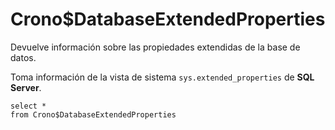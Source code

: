 ﻿---
SidebarGroup: "index-db-views"
---

# Crono$DatabaseExtendedProperties


Devuelve información sobre las propiedades extendidas de la base de datos.

Toma información de la vista de sistema `sys.extended_properties` de **SQL Server**.


```
select *
from Crono$DatabaseExtendedProperties
```
